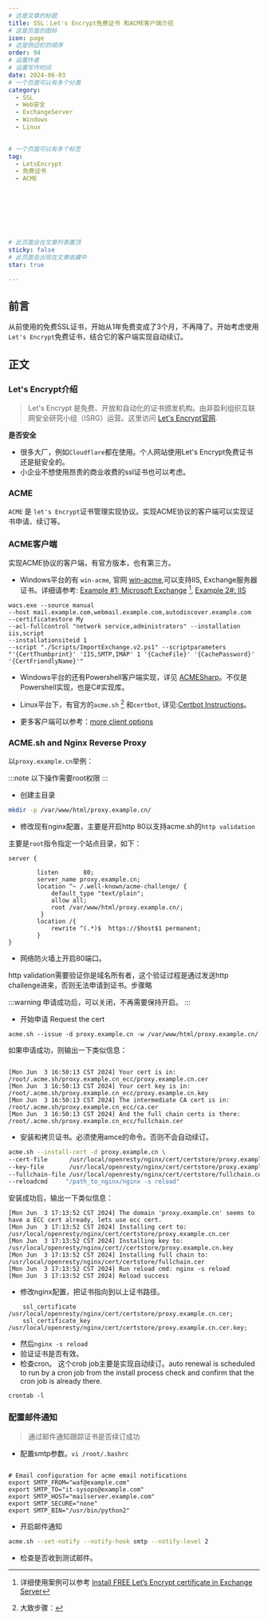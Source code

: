 ```yaml
---
# 这是文章的标题
title: SSL：Let's Encrypt免费证书 和ACME客户端介绍
# 这是页面的图标
icon: page
# 这是侧边栏的顺序
order: 94
# 设置作者
# 设置写作时间
date: 2024-06-03
# 一个页面可以有多个分类
category:
  - SSL
  - Web安全
  - ExchangeServer
  - Windows
  - Linux
  

# 一个页面可以有多个标签
tag:
  - LetsEncrypt
  - 免费证书
  - ACME




  



# 此页面会在文章列表置顶
sticky: false
# 此页面会出现在文章收藏中
star: true

---
```


## 前言

从前使用的免费SSL证书，开始从1年免费变成了3个月，不再降了。开始考虑使用`Let's Encrypt`免费证书，结合它的客户端实现自动续订。

## 正文

### Let's Encrypt介绍

>  Let's Encrypt 是免费、开放和自动化的证书颁发机构。由非盈利组织互联网安全研究小组（ISRG）运营。这里访问 [Let's Encrypt官网](https://letsencrypt.org/zh-cn/about/).


**是否安全**

- 很多大厂，例如`Cloudflare`都在使用。个人网站使用Let's Encrypt免费证书还是挺安全的。
- 小企业不想使用昂贵的商业收费的ssl证书也可以考虑。

### ACME

`ACME` 是 `let's Encrypt`证书管理实现协议。实现ACME协议的客户端可以实现证书申请、续订等。


### ACME客户端

实现ACME协议的客户端，有官方版本，也有第三方。

- Windows平台的有 `win-acme`, 官网 [win-acme](https://www.win-acme.com),可以支持IIS, Exchange服务器证书。详细请参考: [Example #1: Microsoft Exchange](https://www.win-acme.com/manual/advanced-use/examples/exchange) [^1], [Example 2#: IIS](https://www.shiyanit.com/news-technical/136.html)



```
wacs.exe --source manual 
--host mail.example.com,webmail.example.com,autodiscover.example.com 
--certificatestore My 
--acl-fullcontrol "network service,administrators" --installation iis,script 
--installationsiteid 1 
--script "./Scripts/ImportExchange.v2.ps1" --scriptparameters "'{CertThumbprint}' 'IIS,SMTP,IMAP' 1 '{CacheFile}' '{CachePassword}' '{CertFriendlyName}'"
```

- Windows平台的还有Powershell客户端实现，详见 [ACMESharp](https://github.com/ebekker/ACMESharp)。不仅是Powershell实现，也是C#实现库。

- Linux平台下，有官方的`acme.sh` [^2] 和`certbot`, 详见:[Certbot Instructions](https://certbot.eff.org/)。

- 更多客户端可以参考：[more client options](https://letsencrypt.org/docs/client-options/)



[^1]: 详细使用案例可以参考 [Install FREE Let’s Encrypt certificate in Exchange Server](https://www.alitajran.com/install-free-lets-encrypt-certificate-in-exchange-server/)



[^2]: 大致步骤：


### ACME.sh and Nginx Reverse Proxy 

以`proxy.example.cn`举例：

:::note
以下操作需要root权限
:::


- 创建主目录
  
```bash
mkdir -p /var/www/html/proxy.example.cn/
```

- 修改现有nginx配置，主要是开启http 80以支持acme.sh的`http validation`

主要是`root`指令指定一个站点目录，如下：
  
```
server {

        listen       80;
        server_name proxy.example.cn;
        location ^~ /.well-known/acme-challenge/ {
	        default_type "text/plain";
	        allow all;
	        root /var/www/html/proxy.example.cn/;
  		 }
		location /{
	   		rewrite ^(.*)$  https://$host$1 permanent;
	   	}
}

```


- 网络防火墙上开启80端口。

http validation需要验证你是域名所有者，这个验证过程是通过发送http challenge进来，否则无法申请到证书。步骤略

:::warning
申请成功后，可以关闭，不再需要保持开启。
:::



- 开始申请 Request the cert

```shell
acme.sh --issue -d proxy.example.cn -w /var/www/html/proxy.example.cn/
```

如果申请成功，则输出一下类似信息：

```

[Mon Jun  3 16:50:13 CST 2024] Your cert is in: /root/.acme.sh/proxy.example.cn_ecc/proxy.example.cn.cer
[Mon Jun  3 16:50:13 CST 2024] Your cert key is in: /root/.acme.sh/proxy.example.cn_ecc/proxy.example.cn.key
[Mon Jun  3 16:50:13 CST 2024] The intermediate CA cert is in: /root/.acme.sh/proxy.example.cn_ecc/ca.cer
[Mon Jun  3 16:50:13 CST 2024] And the full chain certs is there: /root/.acme.sh/proxy.example.cn_ecc/fullchain.cer

```

- 安装和拷贝证书。必须使用amce的命令。否则不会自动续订。


```sh
acme.sh --install-cert -d proxy.example.cn \
--cert-file      /usr/local/openresty/nginx/cert/certstore/proxy.example.cn.cer  \
--key-file       /usr/local/openresty/nginx/cert/certstore/proxy.example.cn.key  \
--fullchain-file /usr/local/openresty/nginx/cert/certstore/fullchain.cer \
--reloadcmd     "/path_to_nginx/nginx -s reload"

```

安装成功后，输出一下类似信息：
```
[Mon Jun  3 17:13:52 CST 2024] The domain 'proxy.example.cn' seems to have a ECC cert already, lets use ecc cert.
[Mon Jun  3 17:13:52 CST 2024] Installing cert to: /usr/local/openresty/nginx/cert/certstore/proxy.example.cn.cer
[Mon Jun  3 17:13:52 CST 2024] Installing key to: /usr/local/openresty/nginx/cert//certstore/proxy.example.cn.key
[Mon Jun  3 17:13:52 CST 2024] Installing full chain to: /usr/local/openresty/nginx/cert/certstore/fullchain.cer
[Mon Jun  3 17:13:52 CST 2024] Run reload cmd: nginx -s reload
[Mon Jun  3 17:13:52 CST 2024] Reload success
```
- 修改nginx配置，把证书指向到以上证书路径。
```
    ssl_certificate   /usr/local/openresty/nginx/cert/certstore/proxy.example.cn.cer;
    ssl_certificate_key  /usr/local/openresty/nginx/cert/certstore/proxy.example.cn.cer.key;
```
- 然后`nginx -s reload`
- 验证证书是否有效。
- 检查cron。
  这个crob job主要是实现自动续订。auto renewal is scheduled to run by a cron job from the install process
check and confirm that the cron job is already there.

```shell
crontab -l
```

### 配置邮件通知

> 通过邮件通知跟踪证书是否续订成功

- 配置smtp参数。`vi /root/.bashrc`
```

# Email configuration for acme email notifications
export SMTP_FROM="waf@example.com"
export SMTP_TO="it-sysops@example.com"
export SMTP_HOST="mailserver.example.com"
export SMTP_SECURE="none"
export SMTP_BIN="/usr/bin/python2"
```

- 开启邮件通知
```sh
acme.sh --set-notify --notify-hook smtp --notify-level 2
```

- 检查是否收到测试邮件。
